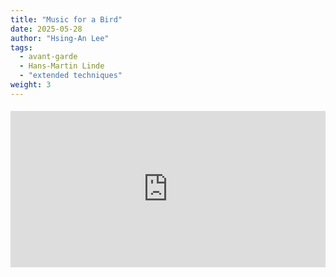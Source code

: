 ```yaml
---
title: "Music for a Bird"
date: 2025-05-28
author: "Hsing-An Lee"
tags: 
  - avant-garde
  - Hans-Martin Linde 
  - "extended techniques"
weight: 3
---
```



<div class="youtube-embed" style="max-width:900px; margin: 1.2rem 0;">
  <iframe width="100%" height="250" src="https://www.youtube.com/embed/IgDLlU0JfPs" title="Polygatari-Matsuri" frameborder="0" allow="accelerometer; autoplay; clipboard-write; encrypted-media; gyroscope; picture-in-picture" allowfullscreen></iframe>
</div>

 <!--more-->